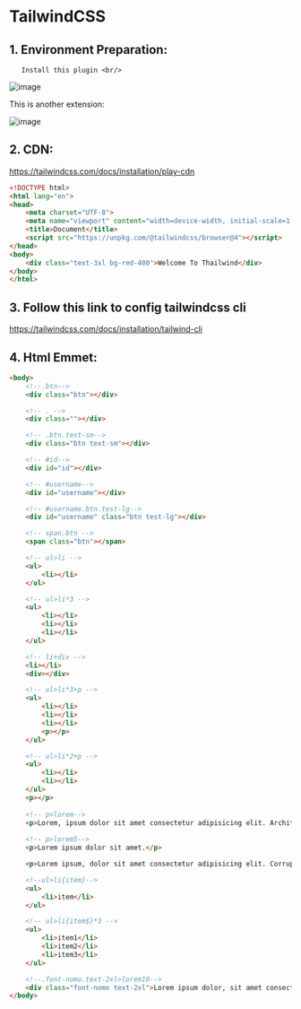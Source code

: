 # TailwindCSS
## 1. Environment Preparation: <br/>
       Install this plugin <br/>
       
![image](https://github.com/user-attachments/assets/2a5fa215-42d3-4ad7-b55a-1dde9dd274ac)

This is another extension:

![image](https://github.com/user-attachments/assets/cb20d014-8ff2-41eb-9654-2e0c207a840a)

## 2. CDN:
https://tailwindcss.com/docs/installation/play-cdn
```html
<!DOCTYPE html>
<html lang="en">
<head>
    <meta charset="UTF-8">
    <meta name="viewport" content="width=device-width, initial-scale=1.0">
    <title>Document</title>
    <script src="https://unpkg.com/@tailwindcss/browser@4"></script>
</head>
<body>
    <div class="text-3xl bg-red-400">Welcome To Thailwind</div>
</body>
</html>
```

## 3. Follow this link to config tailwindcss cli<br/>
https://tailwindcss.com/docs/installation/tailwind-cli

## 4. Html Emmet:<br/>

```html
<body>
    <!--.btn-->
    <div class="btn"></div>

    <!-- . -->
    <div class=""></div>

    <!-- .btn.text-sm-->
    <div class="btn text-sm"></div>

    <!-- #id-->
    <div id="id"></div>

    <!-- #username-->
    <div id="username"></div>

    <!-- #username.btn.test-lg-->
    <div id="username" class="btn test-lg"></div>

    <!-- span.btn -->
    <span class="btn"></span>

    <!-- ul>li -->
    <ul>
        <li></li>
    </ul>

    <!-- ul>li*3 -->
    <ul>
        <li></li>
        <li></li>
        <li></li>
    </ul>

    <!-- li+div -->
    <li></li>
    <div></div>

    <!-- ul>li*3+p -->
    <ul>
        <li></li>
        <li></li>
        <li></li>
        <p></p>
    </ul>

    <!-- ul>li*2+p -->
    <ul>
        <li></li>
        <li></li>
    </ul>
    <p></p>
     
    <!-- p>lorem-->
    <p>Lorem, ipsum dolor sit amet consectetur adipisicing elit. Architecto fugiat ipsa recusandae rem numquam modi corporis illum, aut laborum ea at atque suscipit reiciendis veritatis nam doloribus incidunt animi? Velit.</p>
     
    <!-- p>lorem5-->
    <p>Lorem ipsum dolor sit amet.</p>

    <p>Lorem ipsum, dolor sit amet consectetur adipisicing elit. Corrupti, ratione.</p>

    <!--ul>li{item}-->
    <ul>
        <li>item</li>
    </ul>

    <!-- ul>li{item$}*3 -->
    <ul>
        <li>item1</li>
        <li>item2</li>
        <li>item3</li>
    </ul>

    <!--.font-nomo.text-2xl>lorem10-->
    <div class="font-nomo text-2xl">Lorem ipsum dolor, sit amet consectetur adipisicing elit. Rerum repudiandae libero nisi error numquam maiores voluptate est corrupti nihil amet, at inventore consequuntur officia eius, veniam quos, autem illo quasi.</div>
</body>
```


